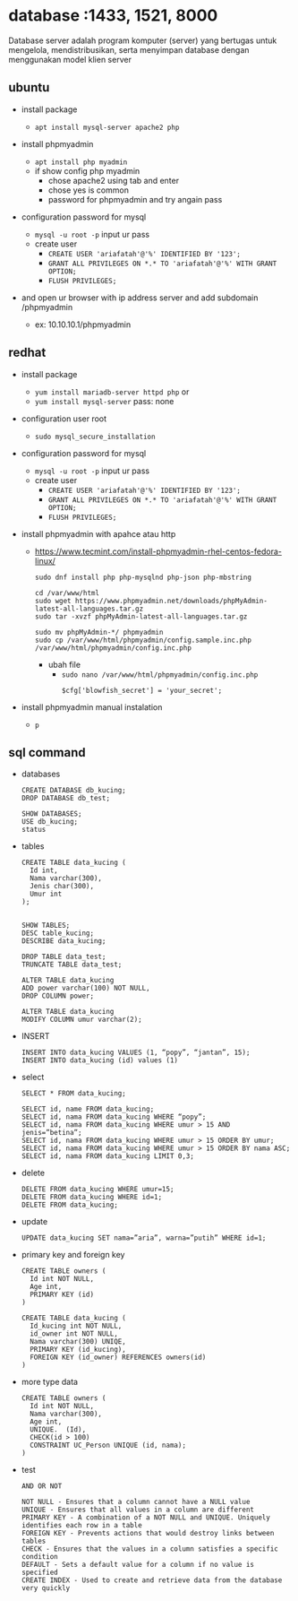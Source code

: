 # database :1433, 1521, 8000

Database server adalah program komputer (server) yang bertugas untuk mengelola, mendistribusikan, serta menyimpan database dengan menggunakan model klien server

## ubuntu
- install package
  - ```apt install mysql-server apache2 php```

- install phpmyadmin
  - ```apt install php myadmin```
  - if show config php myadmin
    - chose apache2 using tab and enter
    - chose yes is common
    - password for phpmyadmin and try angain pass

- configuration password for mysql
  - ```mysql -u root -p```
    input ur pass
  - create user
    - ```CREATE USER 'ariafatah'@'%' IDENTIFIED BY '123';```
    - ```GRANT ALL PRIVILEGES ON *.* TO 'ariafatah'@'%' WITH GRANT OPTION;```
    - ```FLUSH PRIVILEGES;```

- and open ur browser with ip address server and add subdomain /phpmyadmin
  - ex: 10.10.10.1/phpmyadmin

## redhat
- install package
  - ```yum install mariadb-server httpd php```
  or
  - ```yum install mysql-server``` pass: none

- configuration user root
  - ```sudo mysql_secure_installation```

- configuration password for mysql
  - ```mysql -u root -p```
    input ur pass
  - create user
    - ```CREATE USER 'ariafatah'@'%' IDENTIFIED BY '123';```
    - ```GRANT ALL PRIVILEGES ON *.* TO 'ariafatah'@'%' WITH GRANT OPTION;```
    - ```FLUSH PRIVILEGES;```

- install phpmyadmin with apahce atau http
  - https://www.tecmint.com/install-phpmyadmin-rhel-centos-fedora-linux/
    ```
    sudo dnf install php php-mysqlnd php-json php-mbstring

    cd /var/www/html
    sudo wget https://www.phpmyadmin.net/downloads/phpMyAdmin-latest-all-languages.tar.gz
    sudo tar -xvzf phpMyAdmin-latest-all-languages.tar.gz

    sudo mv phpMyAdmin-*/ phpmyadmin
    sudo cp /var/www/html/phpmyadmin/config.sample.inc.php /var/www/html/phpmyadmin/config.inc.php
    ```
    - ubah file
      - ```sudo nano /var/www/html/phpmyadmin/config.inc.php```
        ```
        $cfg['blowfish_secret'] = 'your_secret';
        ```

- install phpmyadmin manual instalation
  - ```p```

## sql command
- databases
  ```
  CREATE DATABASE db_kucing;
  DROP DATABASE db_test;

  SHOW DATABASES;
  USE db_kucing;
  status
  ```

- tables
  ```
  CREATE TABLE data_kucing (
    Id int,
    Nama varchar(300),
    Jenis char(300),
    Umur int
  );


  SHOW TABLES;
  DESC table_kucing;
  DESCRIBE data_kucing;

  DROP TABLE data_test;
  TRUNCATE TABLE data_test;

  ALTER TABLE data_kucing
  ADD power varchar(100) NOT NULL,
  DROP COLUMN power;

  ALTER TABLE data_kucing
  MODIFY COLUMN umur varchar(2);
  ```

- INSERT
  ```
  INSERT INTO data_kucing VALUES (1, “popy”, “jantan”, 15);
  INSERT INTO data_kucing (id) values (1)
  ```

- select
  ```
  SELECT * FROM data_kucing;

  SELECT id, name FROM data_kucing;
  SELECT id, nama FROM data_kucing WHERE “popy”;
  SELECT id, nama FROM data_kucing WHERE umur > 15 AND jenis=”betina”;
  SELECT id, nama FROM data_kucing WHERE umur > 15 ORDER BY umur;
  SELECT id, nama FROM data_kucing WHERE umur > 15 ORDER BY nama ASC;
  SELECT id, nama FROM data_kucing LIMIT 0,3;
  ```

- delete
  ```
  DELETE FROM data_kucing WHERE umur=15;
  DELETE FROM data_kucing WHERE id=1;
  DELETE FROM data_kucing;
  ```

- update
  ```
  UPDATE data_kucing SET nama=”aria”, warna=”putih” WHERE id=1;
  ```

- primary key and foreign key
  ```
  CREATE TABLE owners (
    Id int NOT NULL,
    Age int,
    PRIMARY KEY (id)
  )

  CREATE TABLE data_kucing (
    Id_kucing int NOT NULL,
    id_owner int NOT NULL,
    Nama varchar(300) UNIQE,
    PRIMARY KEY (id_kucing),
    FOREIGN KEY (id_owner) REFERENCES owners(id)
  )
  ```

- more type data
  ```
  CREATE TABLE owners (
    Id int NOT NULL,
    Nama varchar(300),
    Age int,
    UNIQUE.  (Id),
    CHECK(id > 100)
    CONSTRAINT UC_Person UNIQUE (id, nama);
  )
  ```

- test
  ```
  AND OR NOT

  NOT NULL - Ensures that a column cannot have a NULL value
  UNIQUE - Ensures that all values in a column are different
  PRIMARY KEY - A combination of a NOT NULL and UNIQUE. Uniquely identifies each row in a table
  FOREIGN KEY - Prevents actions that would destroy links between tables
  CHECK - Ensures that the values in a column satisfies a specific condition
  DEFAULT - Sets a default value for a column if no value is specified
  CREATE INDEX - Used to create and retrieve data from the database very quickly
  ```





